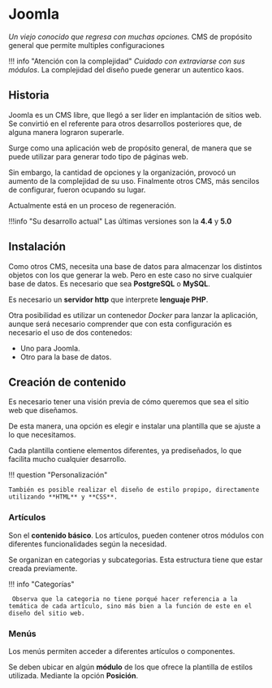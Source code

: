 # Joomla

*Un viejo conocido que regresa con muchas opciones.*
CMS de propósito general que permite multiples configuraciones 

!!! info "Atención con la complejidad"
    *Cuidado con extraviarse con sus módulos*. La complejidad del diseño puede generar un autentico kaos. 

## Historia

Joomla es un CMS libre, que llegó a ser lider en implantación de sitios web. Se convirtió en el referente para otros desarrollos posteriores que, de alguna manera lograron superarle.

Surge como una aplicación web de propósito general, de manera que se puede utilizar para generar todo tipo de páginas web.

Sin embargo, la cantidad de opciones y la organización, provocó un aumento de la complejidad de su uso. Finalmente otros CMS, más sencilos de configurar, fueron ocupando su lugar.

Actualmente está en un proceso de regeneración.

!!!info "Su desarrollo actual"
    Las últimas versiones son la **4.4** y **5.0**

## Instalación

Como otros CMS, necesita una base de datos para almacenzar los distintos objetos con los que generar la web. Pero en este caso no sirve cualquier base de datos. Es necesario que sea **PostgreSQL** o **MySQL**.

Es necesario un **servidor http** que interprete **lenguaje PHP**.

Otra posibilidad es utilizar un contenedor *Docker* para lanzar la aplicación, aunque será necesario comprender que con esta configuración es necesario el uso de dos contenedos:
- Uno para Joomla.
- Otro para la base de datos.

## Creación de contenido

Es necesario tener una visión previa de cómo queremos que sea el sitio web que diseñamos. 

De esta manera, una opción es elegir e instalar una plantilla que se ajuste a lo que necesitamos.

Cada plantilla contiene elementos diferentes, ya prediseñados, lo que facilita mucho cualquier desarrollo.

!!! question "Personalización"

    También es posible realizar el diseño de estilo propipo, directamente utilizando **HTML** y **CSS**.


### Artículos

Son el **contenido básico**. Los artículos, pueden contener otros módulos con diferentes funcionalidades según la necesidad.

Se organizan en categorias y subcategorias. Esta estructura tiene que estar creada previamente.

!!! info "Categorías"
    
     Observa que la categoria no tiene porqué hacer referencia a la temática de cada artículo, sino más bien a la función de este en el diseño del sitio web.


### Menús

Los menús permiten acceder a diferentes artículos o componentes. 

Se deben ubicar en algún **módulo** de los que ofrece la plantilla de estilos utilizada. Mediante la opción **Posición**.




